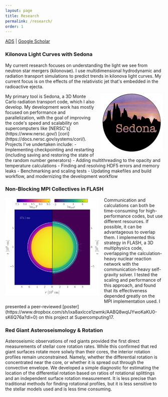 ```yaml
---
layout: page
title: Research
permalink: /research/
order: 1
---
```


<a href="https://ui.adsabs.harvard.edu/search/q=klion%2C%20h&sort=date%20desc%2C%20bibcode%20desc&p_=0" target="_blank">ADS</a> \| <a href="https://scholar.google.com/citations?hl=en&user=Td1D_bsAAAAJ&view_op=list_works&sortby=pubdate" target="_blank">Google Scholar</a>

### Kilonova Light Curves with Sedona
My current research focuses on understanding the light we see from neutron star mergers
(kilonovae). I use multidimensional hydrodynamic and radiation transport simulations to predict trends in kilonova light curves. My current focus is on the effects of the relativistic jet that's embedded in the radioactive ejecta.

<img align="right" style="padding-left: 15px; padding-bottom: 15px" src="/files/sedona.png" width="200">
My primary tool is Sedona, a 3D Monte Carlo radiation transport code, which I also develop. My development work has mostly focused on performance and parallelization, with the goal of improving the code's speed and scalability on supercomputers like [NERSC's](https://www.nersc.gov/) [cori](https://docs.nersc.gov/systems/cori/). Projects I've undertaken include:
 - Implementing checkpointing and restarting (including saving and restoring the state of the random number generators)
 - Adding multithreading to the opacity and temperature calculations
 - Finding and resolving HDF5 errors and memory leaks
 - Benchmarking and scaling tests
 - Updating makefiles and build workflow, and modernizing the development workflow

### Non-Blocking MPI Collectives in FLASH
<img align="left" style="padding-right: 15px; padding-bottom: 15px" src="/files/sc17.png" width="300">
Communication and calculations can both be time-consuming for high-performance codes, but use different resources. If possible, it can be advantageous to overlap them. I implemented this strategy in FLASH, a 3D multiphysics code, overlapping the calculation-heavy nuclear reaction network with the communication-heavy self-gravity solver. I tested the scaling and performance of this approach, and found that its effectiveness depended greatly on the MPI implementation used. I presented a peer-reviewed [poster](https://www.dropbox.com/sh/ixa8axlcce1zwmk/AABQ8wqIJYwoKaKU0-sK6Q76a?dl=0) on this project at Supercomputing17.


### Red Giant Asteroseismology & Rotation

Asteroseismic observations of red giants provided the first direct measurements of stellar core rotation rates. While this confirmed that red giant surfaces rotate more solwly than their cores, the interior rotation profiles remain unconstrained. Namely, whether the differential rotation is concentrated near the core, or whether it is spread out through the convective envelope. We developed a simple diagnostic for estimating the location of the differential rotation based on ratios of rotational splittings and an independent surface rotation measurement. It is less precise than traditional methods for finding rotational profiles, but it is less sensitive to the stellar models used and is less time consuming.
